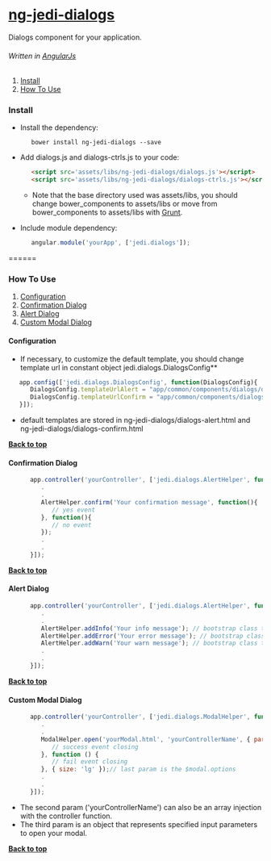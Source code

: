 # [ng-jedi-dialogs](https://github.com/jediproject/ng-jedi-dialogs)
Dialogs component for your application.
###### Written in [AngularJs](https://angularjs.org/)

  1. [Install](#install)
  1. [How To Use](#how-to-use)

### Install

* Install the dependency:

   ```shell
      bower install ng-jedi-dialogs --save
   ```
* Add dialogs.js and dialogs-ctrls.js to your code:

   ```html
      <script src='assets/libs/ng-jedi-dialogs/dialogs.js'></script>
      <script src='assets/libs/ng-jedi-dialogs/dialogs-ctrls.js'></script>
   ```
   - Note that the base directory used was assets/libs, you should change bower_components to assets/libs or move from bower_components to assets/libs with [Grunt](http://gruntjs.com/).

* Include module dependency:

   ```javascript
      angular.module('yourApp', ['jedi.dialogs']);
   ```

======

### How To Use

  1. [Configuration](#configuration)
  1. [Confirmation Dialog](#confirmation-dialog)
  1. [Alert Dialog](#alert-dialog)
  1. [Custom Modal Dialog](#custom-modal-dialog)

#### Configuration
   
   - If necessary, to customize the default template, you should change template url in constant object jedi.dialogs.DialogsConfig**

   ```javascript
      app.config(['jedi.dialogs.DialogsConfig', function(DialogsConfig){
         DialogsConfig.templateUrlAlert = "app/common/components/dialogs/dialogs-alert.html";
         DialogsConfig.templateUrlConfirm = "app/common/components/dialogs/dialogs-confirm.html";
      }]);
   ```
   - default templates are stored in ng-jedi-dialogs/dialogs-alert.html and ng-jedi-dialogs/dialogs-confirm.html

**[Back to top](#how-to-use)**

#### Confirmation Dialog

```javascript
      app.controller('yourController', ['jedi.dialogs.AlertHelper', function(AlertHelper){
         .
         .
         AlertHelper.confirm('Your confirmation message', function(){
            // yes event
         }, function(){
            // no event
         });
         .
         .
      }]);
```
   
   **[Back to top](#how-to-use)**

#### Alert Dialog

```javascript
      app.controller('yourController', ['jedi.dialogs.AlertHelper', function(AlertHelper){
         .
         .
         AlertHelper.addInfo('Your info message'); // bootstrap class text-info
         AlertHelper.addError('Your error message'); // bootstrap class text-danger
         AlertHelper.addWarn('Your warn message'); // bootstrap class text-dangerwarning
         .
         .
      }]);
```

   **[Back to top](#how-to-use)**

#### Custom Modal Dialog

```javascript
      app.controller('yourController', ['jedi.dialogs.ModalHelper', function(ModalHelper){
         .
         .
         ModalHelper.open('yourModal.html', 'yourControllerName', { param1: value1, param2: value2 }, function () {
            // success event closing
         }, function () {
            // fail event closing
         }, { size: 'lg' });// last param is the $modal.options
         .
         .
      }]);
```
   - The second param ('yourControllerName') can also be an array injection with the controller function.
   - The third param is an object that represents specified input parameters to open your modal.

**[Back to top](#how-to-use)**
